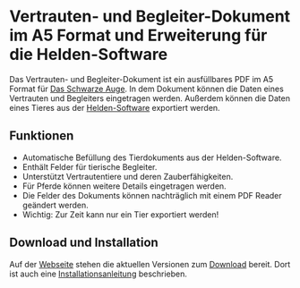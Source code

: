 # Vertrauten- und Begleiter-Dokument im A5 Format und Erweiterung für die Helden-Software

Das Vertrauten- und Begleiter-Dokument ist ein ausfüllbares PDF im A5 Format für [Das Schwarze Auge](https://ulisses-spiele.de/game-system/das-schwarze-auge/). 
In dem Dokument können die Daten eines Vertrauten und Begleiters eingetragen werden. 
Außerdem können die Daten eines Tieres aus der [Helden-Software](https://www.helden-software.de/) exportiert werden. 

## Funktionen 

* Automatische Befüllung des Tierdokuments aus der Helden-Software.
* Enthält Felder für tierische Begleiter.
* Unterstützt Vertrautentiere und deren Zauberfähigkeiten.
* Für Pferde können weitere Details eingetragen werden.
* Die Felder des Dokuments können nachträglich mit einem PDF Reader geändert werden.
* Wichtig: Zur Zeit kann nur ein Tier exportiert werden!

## Download und Installation

Auf der [Webseite](https://thinkingstone.github.io/dsa-documents/tierdokumenta5/) stehen die aktuellen Versionen zum [Download](https://thinkingstone.github.io/dsa-documents/tierdokumenta5/download.html) bereit. 
Dort ist auch eine [Installationsanleitung](https://thinkingstone.github.io/dsa-documents/tierdokumenta5/install.html) beschrieben. 
